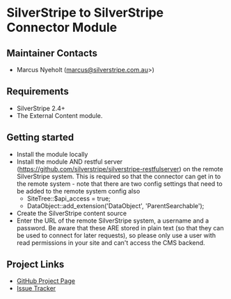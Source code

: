 # SilverStripe to SilverStripe Connector Module

## Maintainer Contacts
*  Marcus Nyeholt (marcus@silverstripe.com.au>)

## Requirements
*  SilverStripe 2.4+
*  The External Content module.

## Getting started

* Install the module locally
* Install the module AND restful server (https://github.com/silverstripe/silverstripe-restfulserver)
  on the remote SilverStripe system. This is required so that the connector
  can get in to the remote system - note that there are two config settings that need
  to be added to the remote system config also
  * SiteTree::$api_access = true;
  * DataObject::add_extension('DataObject', 'ParentSearchable');
* Create the SilverStripe content source
* Enter the URL of the remote SilverStripe system, a username and a password.
  Be aware that these ARE stored in plain text (so that they can be used to
  connect for later requests), so please only use a user with read 
  permissions in your site and can't access the CMS backend. 

## Project Links
*  [GitHub Project Page](https://github.com/nyeholt/silverstripe-connector)
*  [Issue Tracker](https://github.com/nyeholt/silverstripe-connector/issues)
